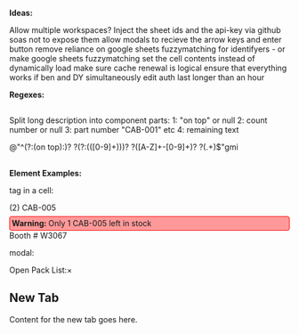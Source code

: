 **Ideas:**

Allow multiple workspaces?
Inject the sheet ids and the api-key via github soas not to expose them
allow modals to recieve the arrow keys and enter button
remove reliance on google sheets fuzzymatching for identifyers - or make google sheets fuzzymatching set the cell contents instead of dynamically load
make sure cache renewal is logical
ensure that everything works if ben and DY simultaneously edit
auth last longer than an hour



**Regexes:**

##
Split long description into component parts:
1: "on top" or null
2: count number or null
3: part number "CAB-001" etc
4: remaining text

@"^(?:(on top):)? ?(?:\(([0-9]+)\))? ?([A-Z]+-[0-9]+)? ?(.+)$"gmi
##





**Element Examples:**

tag in a cell:

<tr class="draggable"><td class="row-drag-handle"></td><td style="
    /* background-color: #fdd; */
">(2) CAB-005<span style="
    display: block;
    border: 1px solid red;
    padding: .25em;
    margin-top: .5em;
    background-color: #f99;
    border-radius: 4px;
"><strong>Warning: </strong>Only 1 CAB-005 left in stock</span></td><td>Booth # W3067</td></tr>


modal:

<div class="modal"> 
    <div class="modal-content">
        <div class="modal-header">Open Pack List:<span class="modal-close">&times;</span></div>
        <h2>New Tab</h2>
        <p>Content for the new tab goes here.</p>
    </div>
</div>

